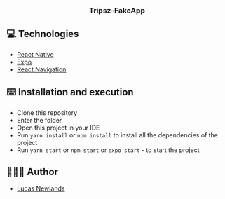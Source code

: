 <h3 align="center">
  Tripsz-FakeApp
</h3>

## 💻 Technologies

- [React Native](https://reactnative.dev/)
- [Expo](https://expo.io/)
- [React Navigation](https://reactnavigation.org/)

## ⌨️ Installation and execution

- Clone this repository
- Enter the folder
- Open this project in your IDE
- Run `yarn install` or `npm install` to install all the dependencies of the project
- Run `yarn start` or `npm start` or `expo start` - to start the project

## 👨🏻‍💻 Author

- [Lucas Newlands](https://github.com/newlandslucas)

